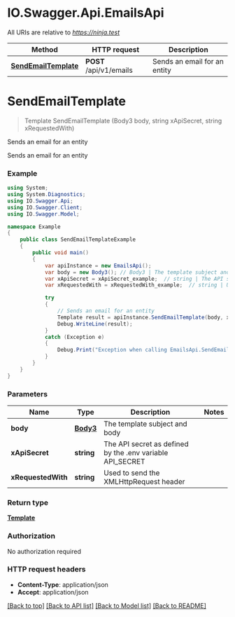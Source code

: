 # IO.Swagger.Api.EmailsApi

All URIs are relative to *https://ninja.test*

Method | HTTP request | Description
------------- | ------------- | -------------
[**SendEmailTemplate**](EmailsApi.md#sendemailtemplate) | **POST** /api/v1/emails | Sends an email for an entity

<a name="sendemailtemplate"></a>
# **SendEmailTemplate**
> Template SendEmailTemplate (Body3 body, string xApiSecret, string xRequestedWith)

Sends an email for an entity

Sends an email for an entity

### Example
```csharp
using System;
using System.Diagnostics;
using IO.Swagger.Api;
using IO.Swagger.Client;
using IO.Swagger.Model;

namespace Example
{
    public class SendEmailTemplateExample
    {
        public void main()
        {
            var apiInstance = new EmailsApi();
            var body = new Body3(); // Body3 | The template subject and body
            var xApiSecret = xApiSecret_example;  // string | The API secret as defined by the .env variable API_SECRET
            var xRequestedWith = xRequestedWith_example;  // string | Used to send the XMLHttpRequest header

            try
            {
                // Sends an email for an entity
                Template result = apiInstance.SendEmailTemplate(body, xApiSecret, xRequestedWith);
                Debug.WriteLine(result);
            }
            catch (Exception e)
            {
                Debug.Print("Exception when calling EmailsApi.SendEmailTemplate: " + e.Message );
            }
        }
    }
}
```

### Parameters

Name | Type | Description  | Notes
------------- | ------------- | ------------- | -------------
 **body** | [**Body3**](Body3.md)| The template subject and body | 
 **xApiSecret** | **string**| The API secret as defined by the .env variable API_SECRET | 
 **xRequestedWith** | **string**| Used to send the XMLHttpRequest header | 

### Return type

[**Template**](Template.md)

### Authorization

No authorization required

### HTTP request headers

 - **Content-Type**: application/json
 - **Accept**: application/json

[[Back to top]](#) [[Back to API list]](../README.md#documentation-for-api-endpoints) [[Back to Model list]](../README.md#documentation-for-models) [[Back to README]](../README.md)
